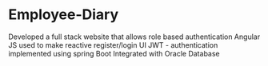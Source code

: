 # Employee-Diary
Developed a full stack website that allows role based authentication    Angular JS used to make reactive register/login UI  JWT - authentication implemented using spring Boot  Integrated with Oracle Database
